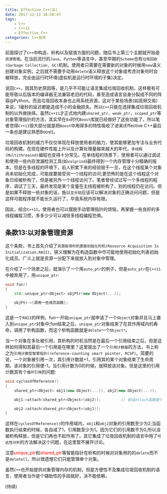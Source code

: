 ```yaml
---
title: Effective C++(五)
date: 2017-12-11 16:58:47
tags:
	- C++
	- C++11
	- Effective C++
categories: C++技术
---
```


前面探讨了`C++`中构造、析构以及赋值方面的问题，随后书上第三个主题就开始是`资源管理`。在当前流行的`Java`、`Python`等语言中，甚至早期的`Scheme`也有`垃圾回收(Garbage Collection, GC)`机制。使用者只需要在需要新的对象的时候用`new`语义创建对象实例，之后就不需要手动用`delete`语义释放这个对象或考虑对象何时会被释放，完全由运行时环境(虚拟机是运行时环境的子集)决定。

说回`C++`，因其历史原因等，是几乎不可能让语言集成垃圾回收机制，这样极有可能导致以后版本的编译器无法兼容老旧的代码，甚至造成语言自身分裂成不同的阵容@Python。而且垃圾回收本身也占用系统资源，这对于某些场景(如高频交易)来说，1毫秒的延迟都能造成不小的金融损失。所以`C++`只能在选择集成垃圾回收机制的以外做抉择。虽然`C++11`才正式地内建`shared_ptr`、`weak_ptr`、`scoped_ptr`等对象管理指针的方法，其实早在`0x`时代`Boost`库就已经做好了这些功能了，所以笔者觉得`C++11`很大部分就是把`Boost`中用得多的特性吸收了进来(Effective C++最后一条也是建议熟悉Boost)。

垃圾回收机制的威力不仅仅体现在释放使用者的脑力，使其能够更加专注与业务代码的构建。在现在硬件性能上升以及计算处理量越来越大的年代，`多线程(Multithreaind)`编程也变得十分常见。在单线程的场景下，使用者可以通过调试和使用一些内存泄漏检测工具(如`valgrind`)最终得到一个内存管理十分精确的版本。但是在多线程的环境下，前人积累下来的经验毁于一旦，在这个线程某个对象尚未初始化完成，可能就要接受另一个线程的访问;更恐怖的是在这个线程这个对象已经被析构了，但是被另外一个线程访问了。笔者曾经试过写一个多线程的程序，调试了三天，最终发现是某个变量在主线程被析构了，别的线程仍在访问。但是如果不释放一些对象的话，施以`互斥锁`应该可以解决对象的正确访问问题，但是这样可能程序就不能长久运行了，毕竟系统内存有限。

因此，结合`C++11`，使用者也可以摆脱手动管理指针的烦恼，再掌握一些良好的多线程编程习惯，多多少少可以减轻多线程编程恐惧。

## 条款13:以对象管理资源

这个条款，书上首先介绍了`资源取得时机便是初始化时机(Resource Acquisition Is Initialization,RAII)`，狭义理解为在构造函数中尽可能地使用初始化列表初始化成员。广义上就是资源一分配下来就放入到对象中管理。

在介绍了一个场景之后，就演示了一个用`auto_ptr`的例子，但是`auto_ptr`在`C++11`中被弃用了，用`unique_ptr`:
``` c++
void fun()
{
	std::unique_ptr<Object> objPtr(new Object(...));

	objPtr->{调用一些成员函数};
}
```
这是一个`RAII`的样例，fun一开始`unique_ptr`就申请了一个`Object`对象并且马上置入到`unique_ptr`对象中;fun结束之后，`unique_ptr`对象结束了在其作用域内的寿命，调用了析构函数，而这个析构函数就是`delete`一个`Object*`。

当一个对象在多处被引用，其析构的时机当然是在最后一个引用结束之后，但是这样如何得知其最后一个引用是在哪里？这里提出了一个`引用计数器`的方法，书上称之为`引用计数型智慧指针(reference-counting smart pointer, RCSP)`。简要的说，一个对象被引用一次，其引用计数就+1，引用其的某个对象结束了生命周期，该对象的引用便-1。当引用计数为0的时候，就释放该对象。但是这里的引用计数其有个`循环引用`的问题:
``` c++
void cyclesOfReference()
{
	shared_ptr<Object> obj1(new Object(...)), obj2(new Object(...));

	obj1->attach(shared_ptr<Object>(obj2));			// 假设attach函数是为对象建立某种关系，引起了引用+1;

	obj2->attach(shared_ptr<Object>(obj1));
}
```
这样在`cyclesOfReference()`的作用域内，`obj1`和`obj2`对象的引用数至少为2;当函数执行结束的时候，各自减了1，引用数至少为1。因为它们的引用数不为0,所以没被析构释放，但是它们再也不起作用了。其它集成了垃圾回收机制的语言中用了`可达性分析`的方法解决这个问题，在这里暂不展开讨论。

注意<font color="red">unique_ptr</font>和<font color="red">shared_ptr</font>等智能指针在析构的时候对对象用的的`delete`而不是`delete[]`，所以很遗憾它们只能管理单个对象。

虽然`C++`也开始提供对象管理内存的机制，但是方便性不及集成垃圾回收机制的语言，使用者当作是个辅助性的手段就好，决不能依赖。

(待续)